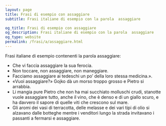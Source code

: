 ```yaml
---
layout: page
title: Frasi di esempio con assaggiare 
subtitle: Frasi italiane di esempio con la parola  assaggiare

og_title: Frasi di esempio con assaggiare 
og_description: Frasi italiane di esempio con la parola  assaggiare
og_type: website
permalink: /frasi/a/assaggiare.html
---
```


Frasi italiane di esempio contenenti la parola assaggiare:


- Che vi faccia assaggiare la sua ferocia.
- Non toccare, non assaggiare, non maneggiare.
- Facciamo assaggiare ai tedeschi un po’ della loro stessa medicina.».
- «Vuoi assaggiare?» Gojko dà un morso troppo grosso e Pietro si arrabbia.
- Li mangia pure Pietro che non ha mai succhiato molluschi crudi, stanotte vuole assaggiare tutto, anche il vino, che è denso e di un giallo scuro, e ha davvero il sapore di quelle viti che crescono sul mare.
- Gli aromi dei vasi di terracotta, delle melasse e dei vari tipi di olio si alzavano dalle botteghe mentre i venditori lungo la strada invitavano i passanti a fermarsi e assaggiare.
